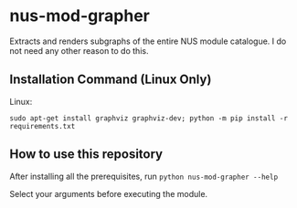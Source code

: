 # nus-mod-grapher
Extracts and renders subgraphs of the entire NUS module catalogue. I do not need any other reason to do this.

## Installation Command (Linux Only)
Linux:
```
sudo apt-get install graphviz graphviz-dev; python -m pip install -r requirements.txt
```

## How to use this repository
After installing all the prerequisites, run
`python nus-mod-grapher --help`

Select your arguments before executing the module.